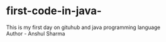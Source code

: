 # first-code-in-java-
This is my first day on gituhub and java programming language 
 <br>
Author - Anshul Sharma 
